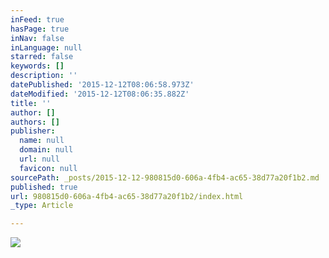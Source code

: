 ```yaml
---
inFeed: true
hasPage: true
inNav: false
inLanguage: null
starred: false
keywords: []
description: ''
datePublished: '2015-12-12T08:06:58.973Z'
dateModified: '2015-12-12T08:06:35.882Z'
title: ''
author: []
authors: []
publisher:
  name: null
  domain: null
  url: null
  favicon: null
sourcePath: _posts/2015-12-12-980815d0-606a-4fb4-ac65-38d77a20f1b2.md
published: true
url: 980815d0-606a-4fb4-ac65-38d77a20f1b2/index.html
_type: Article

---
```

![](https://the-grid-user-content.s3-us-west-2.amazonaws.com/2902bb2d-a77b-4903-b137-3a2a3094bb2b.jpg)